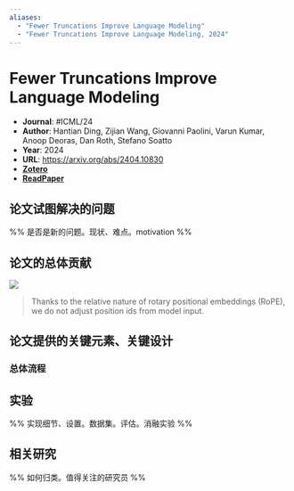 ```yaml
---
aliases:
  - "Fewer Truncations Improve Language Modeling"
  - "Fewer Truncations Improve Language Modeling, 2024"
---
```

# Fewer Truncations Improve Language Modeling

- **Journal**:  #ICML/24
- **Author**: Hantian Ding, Zijian Wang, Giovanni Paolini, Varun Kumar, Anoop Deoras, Dan Roth, Stefano Soatto
- **Year**: 2024
- **URL**: https://arxiv.org/abs/2404.10830
- [**Zotero**](zotero://select/items/@2024FewerTruncationsImproveDing)
- [**ReadPaper**](https://readpaper.com/pdf-annotate/note?pdfId=2298816917932696320)

## 论文试图解决的问题

%% 是否是新的问题。现状、难点。motivation %%

## 论文的总体贡献

![](https://pdf.cdn.readpaper.com/parsed/fetch_target/c5b9b3339c6707e3852a16b8fc6360ad_1_Figure_1_1396573662.png)

> Thanks to the relative nature of rotary positional embeddings (RoPE), we do not adjust position ids from model input.

## 论文提供的关键元素、关键设计

### 总体流程

## 实验

%% 实现细节、设置。数据集。评估。消融实验 %%

## 相关研究

%% 如何归类。值得关注的研究员 %%
